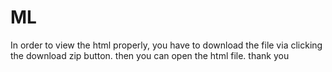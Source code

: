 # ML


In order to view the html properly, you have to download the file via clicking the download zip button. 
then you can open the html file. thank you
